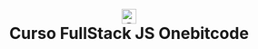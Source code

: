 <h1 align="center">
  <br>
  <a href="https://onebitcode.com/lp/"><img src="https://cdn.areademembros.com/files/instancia_1851/image/kFD8sGrWPV6uX7tFtw8IcI7JRJKPoTp4N01LUzFu.png" alt="Onebitcode" width="26"></a>
  <br>
  Curso FullStack JS Onebitcode
  <br>
</h1>
